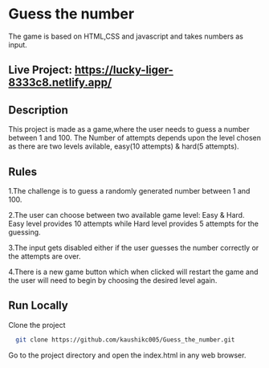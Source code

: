 
# Guess the number
The game is based on HTML,CSS and javascript and takes numbers as input.

## Live Project: https://lucky-liger-8333c8.netlify.app/
## Description
This project is made as a game,where the user needs to guess a number between 1 and 100.
The Number of attempts depends upon the level chosen as there are two levels avilable, easy(10 attempts) & hard(5 attempts).





## Rules

1.The challenge is to guess a randomly generated number between 1 and 100. 

2.The user can choose between two available game level: Easy & Hard.
Easy level provides 10 attempts while Hard level provides 5 attempts for the guessing.

3.The input gets disabled either if the user guesses the number correctly or the attempts are over.

4.There is a new game button which when clicked will restart the game and the user will need to begin by choosing the desired level again.
## Run Locally

Clone the project

```bash
  git clone https://github.com/kaushikc005/Guess_the_number.git
```

Go to the project directory and open the index.html in any web browser.


